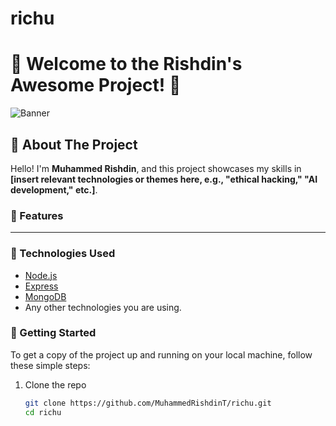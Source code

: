 # richu
# 🌟 Welcome to the **Rishdin's Awesome Project**! 🌟

![Banner](https://example.com/banner-image.jpg) <!-- Replace with your actual banner image URL -->

## 🚀 About The Project

Hello! I'm **Muhammed Rishdin**, and this project showcases my skills in **[insert relevant technologies or themes here, e.g., "ethical hacking," "AI development," etc.]**. 

### 🎯 Features
**********

### 🔧 Technologies Used

- [Node.js](https://nodejs.org/en/)
- [Express](https://expressjs.com/)
- [MongoDB](https://www.mongodb.com/)
- Any other technologies you are using.

### 📂 Getting Started

To get a copy of the project up and running on your local machine, follow these simple steps:

1. Clone the repo
   ```bash
   git clone https://github.com/MuhammedRishdinT/richu.git
   cd richu
